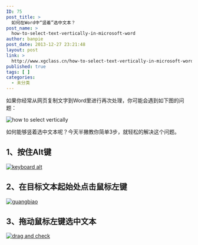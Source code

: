 ```yaml
---
ID: 75
post_title: >
  如何在Word中“竖着”选中文本？
post_name: >
  how-to-select-text-vertically-in-microsoft-word
author: banpie
post_date: 2013-12-27 23:21:48
layout: post
link: >
  http://www.xgclass.cn/how-to-select-text-vertically-in-microsoft-word/
published: true
tags: [ ]
categories:
  - 未分类
---
```

如果你经常从网页复制文字到Word里进行再次处理，你可能会遇到如下图的问题：

![how to select vertically][1]

如何能够竖着选中文本呢？今天半撇教你简单3步，就轻松的解决这个问题。

## 1、按住Alt键

[![keyboard alt][2]][2]

## 2、在目标文本起始处点击鼠标左键

[![guangbiao][3]][3]

## 3、拖动鼠标左键选中文本

[![drag and check][4]][4]

 [1]: http://7arnhx.com1.z0.glb.clouddn.com/wp-content/uploads/2013/12/how-to-select-vertically.jpg
 [2]: http://7arnhx.com1.z0.glb.clouddn.com/wp-content/uploads/2013/12/winkeyboard-leftside.gif
 [3]: http://7arnhx.com1.z0.glb.clouddn.com/wp-content/uploads/2013/12/guangbiao.jpg
 [4]: http://7arnhx.com1.z0.glb.clouddn.com/wp-content/uploads/2013/12/drag-and-check.jpg